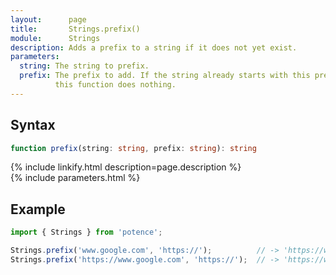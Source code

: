 ```yaml
---
layout:      page
title:       Strings.prefix()
module:      Strings
description: Adds a prefix to a string if it does not yet exist.
parameters:
  string: The string to prefix.
  prefix: The prefix to add. If the string already starts with this prefix,
          this function does nothing.
---
```

## Syntax

```ts
function prefix(string: string, prefix: string): string
```

<div class="description">{% include linkify.html description=page.description %}</div>
{% include parameters.html %}

## Example

```ts
import { Strings } from 'potence';

Strings.prefix('www.google.com', 'https://');          // -> 'https://www.google.com'
Strings.prefix('https://www.google.com', 'https://');  // -> 'https://www.google.com'
```
